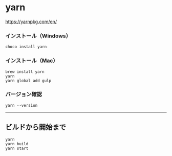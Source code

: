 # yarn
https://yarnpkg.com/en/
    
### インストール（Windows）
```
choco install yarn
```

### インストール（Mac）
```
brew install yarn
yarn
yarn global add gulp
```

### バージョン確認
```
yarn --version
```
_______________________________________

## ビルドから開始まで
```
yarn
yarn build
yarn start
```


